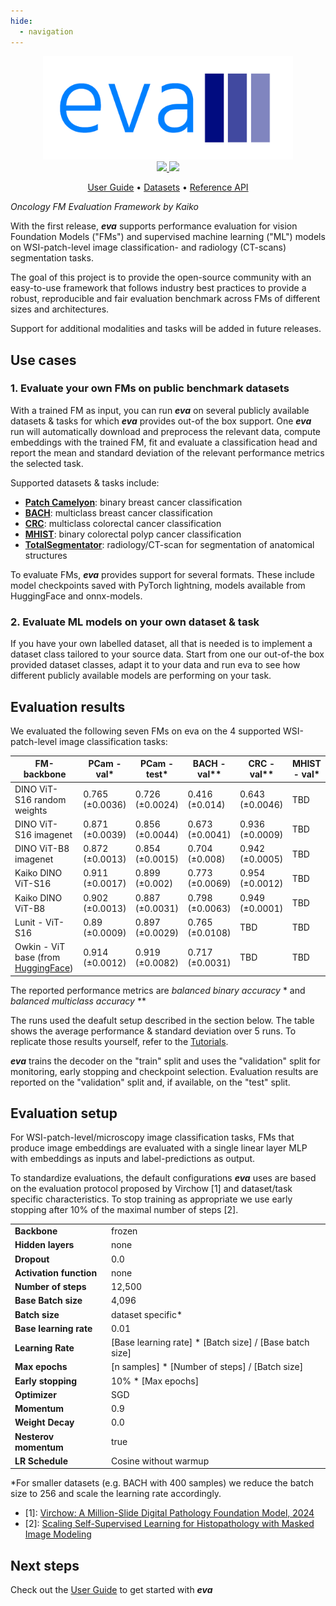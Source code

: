 ```yaml
---
hide:
  - navigation
---
```


<div align="center">

<img src="./images/eva-logo.png" width="400">

<br />


<a href="https://www.python.org/">
  <img src="https://img.shields.io/badge/-Python_3.11-blue?logo=python&logoColor=white" />
</a>
<a href="https://www.apache.org/licenses/LICENSE-2.0">
  <img src="https://img.shields.io/badge/License-Apache%202.0-blue.svg" />
</a>

<br />

<p align="center">
  <a href="user-guide">User Guide</a> •
  <a href="datasets">Datasets</a> •
  <a href="reference">Reference API</a>
</p>

</div>

_Oncology FM Evaluation Framework by Kaiko_

With the first release, ***eva*** supports performance evaluation for vision Foundation Models ("FMs") and supervised machine learning ("ML") models on WSI-patch-level image classification- and radiology (CT-scans) segmentation tasks.

The goal of this project is to provide the open-source community with an easy-to-use framework that follows industry best practices to provide a robust, reproducible and fair evaluation benchmark across FMs of different sizes and architectures.

Support for additional modalities and tasks will be added in future releases.

## Use cases

### 1. Evaluate your own FMs on public benchmark datasets

With a trained FM as input, you can run ***eva*** on several publicly available datasets & tasks for which ***eva*** provides out-of the box support. One ***eva*** run will automatically download and preprocess the relevant data, compute embeddings with the trained FM, fit and evaluate a classification head and report the mean and standard deviation of the relevant performance metrics the selected task.

Supported datasets & tasks include:

-	**[Patch Camelyon](datasets/patch_camelyon.md)**: binary breast cancer classification
-	**[BACH](datasets/bach.md)**: multiclass breast cancer classification
-	**[CRC](datasets/crc.md)**: multiclass colorectal cancer classification
-	**[MHIST](datasets/mhist.md)**: binary colorectal polyp cancer classification
-	**[TotalSegmentator](datasets/total_segmentator.md)**: radiology/CT-scan for segmentation of anatomical structures

To evaluate FMs, ***eva*** provides support for several formats. These include model checkpoints saved with PyTorch lightning, models available from HuggingFace and onnx-models.


### 2. Evaluate ML models on your own dataset & task

If you have your own labelled dataset, all that is needed is to implement a dataset class tailored to your source data. Start from one our out-of-the box provided dataset classes, adapt it to your data and run eva to see how different publicly available models are performing on your task.

## Evaluation results

We evaluated the following seven FMs on eva on the 4 supported WSI-patch-level image classification tasks:

| FM-backbone                                                                | PCam - val*      | PCam - test*    | BACH - val**    | CRC - val**      | MHIST - val* |
|----------------------------------------------------------------------------|------------------|-----------------|-----------------|------------------|--------------|
| DINO ViT-S16 random weights                                                | 0.765 (±0.0036)  | 0.726 (±0.0024) | 0.416 (±0.014)  | 0.643 (±0.0046)	 | TBD          |
| DINO ViT-S16 imagenet                                                      | 0.871 (±0.0039)  | 0.856 (±0.0044) | 0.673 (±0.0041) | 0.936 (±0.0009)  | TBD          |
| DINO ViT-B8 imagenet	                                                      | 0.872 (±0.0013)  | 0.854 (±0.0015) | 0.704 (±0.008)  | 0.942 (±0.0005)  | TBD          |
| Kaiko DINO ViT-S16	                                                        | 0.911 (±0.0017)  | 0.899 (±0.002)  | 0.773 (±0.0069) | 0.954 (±0.0012)  | TBD          |
| Kaiko DINO ViT-B8                                                          | 0.902 (±0.0013)  | 0.887 (±0.0031) | 0.798 (±0.0063) | 0.949 (±0.0001)  | TBD          | 
| Lunit - ViT-S16                                                            | 0.89 (±0.0009)   | 0.897 (±0.0029) | 0.765 (±0.0108) | TBD              | TBD          | 
| Owkin - ViT base (from [HuggingFace](https://huggingface.co/owkin/phikon)) | 	0.914 (±0.0012) | 0.919 (±0.0082) | 0.717 (±0.0031) | TBD              | TBD          | 

The reported performance metrics are *balanced binary accuracy* * and *balanced multiclass accuracy* **

The runs used the deafult setup described in the section below. The table shows the average performance & standard deviation over 5 runs. To replicate those results yourself, refer to the [Tutorials](user-guide/tutorials.md).

***eva*** trains the decoder on the "train" split and uses the "validation" split for monitoring, early stopping and checkpoint selection. Evaluation results are reported on the "validation" split and, if available, on the "test" split.

## Evaluation setup

For WSI-patch-level/microscopy image classification tasks, FMs that produce image embeddings are evaluated with a single linear layer MLP with embeddings as inputs and label-predictions as output.

To standardize evaluations, the default configurations ***eva*** uses are based on the evaluation protocol proposed by Virchow [1] and dataset/task specific characteristics. To stop training as appropriate we use early stopping after 10% of the maximal number of steps [2].

|                         |                           |
|-------------------------|---------------------------|
| **Backbone**            | frozen                    |
| **Hidden layers**       | none                      |
| **Dropout**             | 0.0                       |
| **Activation function** | none                      |
| **Number of steps**     | 12,500                    |
| **Base Batch size**     | 4,096                     |
| **Batch size**          | dataset specific*         |
| **Base learning rate**  | 0.01                      |
| **Learning Rate**       | [Base learning rate] * [Batch size] / [Base batch size]   |
| **Max epochs**          | [n samples] * [Number of steps] /  [Batch size]  |
| **Early stopping**      | 10% * [Max epochs]  |
| **Optimizer**           | SGD                       |
| **Momentum**            | 0.9                       |
| **Weight Decay**        | 0.0                       |
| **Nesterov momentum**   | true                      |
| **LR Schedule**         | Cosine without warmup     |

*For smaller datasets (e.g. BACH with 400 samples) we reduce the batch size to 256 and scale the learning rate accordingly.

- [1]: [Virchow: A Million-Slide Digital Pathology Foundation Model, 2024](https://arxiv.org/pdf/2309.07778.pdf)
- [2]: [Scaling Self-Supervised Learning for Histopathology with Masked Image Modeling](https://www.medrxiv.org/content/10.1101/2023.07.21.23292757v1.full.pdf)

## Next steps

Check out the [User Guide](user-guide/index.md) to get started with ***eva***
